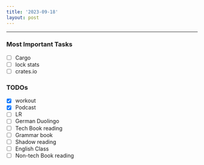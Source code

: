 ```yaml
---
title: '2023-09-18'
layout: post
---
```


---

### Most Important Tasks

- [ ] Cargo
- [ ] lock stats
- [ ] crates.io

### TODOs

- [x] workout
- [x] Podcast
- [ ] LR
- [ ] German Duolingo
- [ ] Tech Book reading
- [ ] Grammar book
- [ ] Shadow reading
- [ ] English Class
- [ ] Non-tech Book reading
